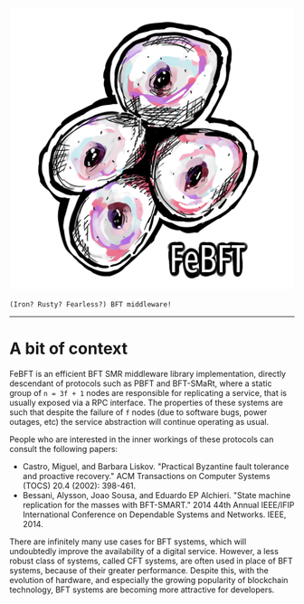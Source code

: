 <p align="center">
    <img width="500" height="500" src="resources/logo.png">

    (Iron? Rusty? Fearless?) BFT middleware!
</p>

---

# A bit of context

FeBFT is an efficient BFT SMR middleware library implementation, directly descendant
of protocols such as PBFT and BFT-SMaRt, where a static group of `n = 3f + 1` nodes
are responsible for replicating a service, that is usually exposed via a RPC interface.
The properties of these systems are such that despite the failure of `f` nodes (due to
software bugs, power outages, etc) the service abstraction will continue operating
as usual.

People who are interested in the inner workings of these protocols can
consult the following papers:

* Castro, Miguel, and Barbara Liskov. "Practical Byzantine fault tolerance and proactive recovery." ACM Transactions on Computer Systems (TOCS) 20.4 (2002): 398-461.
* Bessani, Alysson, Joao Sousa, and Eduardo EP Alchieri. "State machine replication for the masses with BFT-SMART." 2014 44th Annual IEEE/IFIP International Conference on Dependable Systems and Networks. IEEE, 2014.

There are infinitely many use cases for BFT systems, which will undoubtedly improve the
availability of a digital service. However, a less robust class of systems, called CFT
systems, are often used in place of BFT systems, because of their greater performance.
Despite this, with the evolution of hardware, and especially the growing popularity of
blockchain technology, BFT systems are becoming more attractive for developers.
